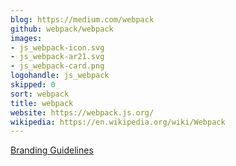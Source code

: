 ```yaml
---
blog: https://medium.com/webpack
github: webpack/webpack
images:
- js_webpack-icon.svg
- js_webpack-ar21.svg
- js_webpack-card.png
logohandle: js_webpack
skipped: 0
sort: webpack
title: webpack
website: https://webpack.js.org/
wikipedia: https://en.wikipedia.org/wiki/Webpack
---
```


[Branding Guidelines](https://webpack.js.org/branding/)
